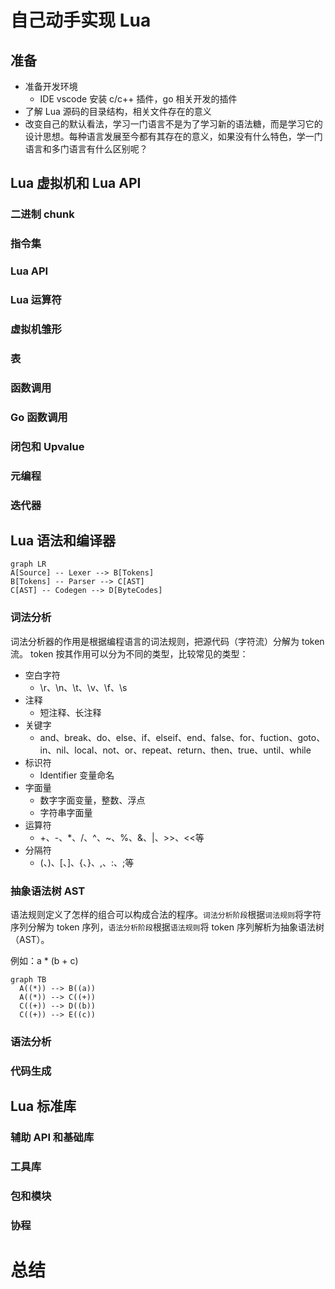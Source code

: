 
# 自己动手实现 Lua

## 准备
- 准备开发环境
  - IDE vscode 安装 c/c++ 插件，go 相关开发的插件
- 了解 Lua 源码的目录结构，相关文件存在的意义
- 改变自己的默认看法，学习一门语言不是为了学习新的语法糖，而是学习它的设计思想。每种语言发展至今都有其存在的意义，如果没有什么特色，学一门语言和多门语言有什么区别呢？

## Lua 虚拟机和 Lua API

### 二进制 chunk

### 指令集

### Lua API

### Lua 运算符

### 虚拟机雏形

### 表

### 函数调用

### Go 函数调用

### 闭包和 Upvalue


### 元编程

### 迭代器


## Lua 语法和编译器

```mermaid
graph LR
A[Source] -- Lexer --> B[Tokens]
B[Tokens] -- Parser --> C[AST]
C[AST] -- Codegen --> D[ByteCodes]
```

### 词法分析

词法分析器的作用是根据编程语言的词法规则，把源代码（字符流）分解为 token 流。
token 按其作用可以分为不同的类型，比较常见的类型：
- 空白字符
  - \r、\n、\t、\v、\f、\s
- 注释
  - 短注释、长注释
- 关键字
  - and、break、do、else、if、elseif、end、false、for、fuction、goto、in、nil、local、not、or、repeat、return、then、true、until、while
- 标识符
  - Identifier 变量命名
- 字面量
  - 数字字面变量，整数、浮点
  - 字符串字面量
- 运算符
  - +、-、*、/、^、~、%、&、|、>>、<<等
- 分隔符
  - (、)、[、]、{、}、,、:、;等

### 抽象语法树 AST

语法规则定义了怎样的组合可以构成合法的程序。`词法分析阶段`根据`词法规则`将字符序列分解为 token 序列，`语法分析阶段`根据`语法规则`将 token 序列解析为抽象语法树（AST）。  

例如：a * (b + c)

```mermaid
graph TB
  A((*)) --> B((a))
  A((*)) --> C((+))
  C((+)) --> D((b))
  C((+)) --> E((c))
```

### 语法分析


### 代码生成


## Lua 标准库

### 辅助 API 和基础库


### 工具库

### 包和模块

### 协程


# 总结